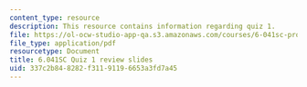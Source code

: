 ```yaml
---
content_type: resource
description: This resource contains information regarding quiz 1.
file: https://ol-ocw-studio-app-qa.s3.amazonaws.com/courses/6-041sc-probabilistic-systems-analysis-and-applied-probability-fall-2013/337c2b848282f31191196653a3fd7a45_MIT6_041SCF13_quiz01_revi.pdf
file_type: application/pdf
resourcetype: Document
title: 6.041SC Quiz 1 review slides
uid: 337c2b84-8282-f311-9119-6653a3fd7a45
---
```

